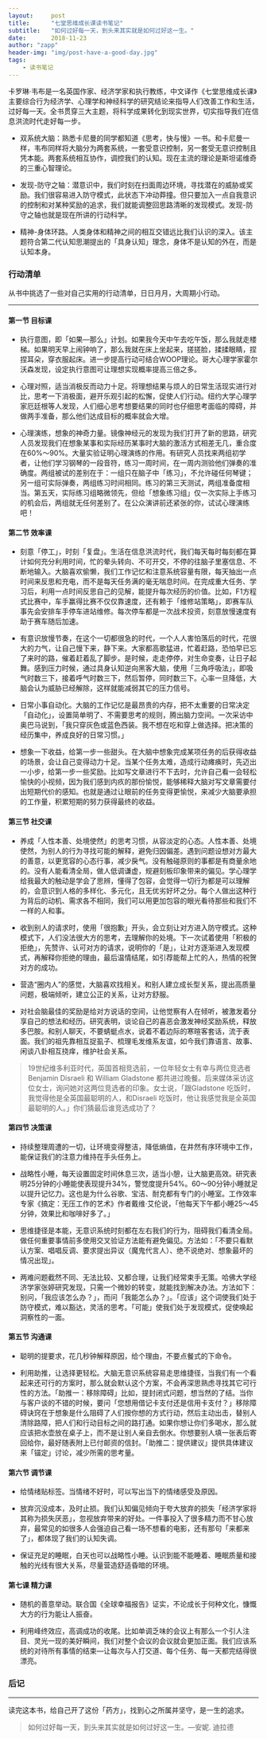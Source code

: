 ```yaml
---
layout:     post
title:      "七堂思维成长课读书笔记"
subtitle:   "如何过好每一天，到头来其实就是如何过好这一生。"
date:       2018-11-23
author: "zapp"
header-img: "img/post-have-a-good-day.jpg"
tags:
    - 读书笔记
---
```



卡罗琳·韦布是一名英国作家、经济学家和执行教练，中文译作《七堂思维成长课》主要综合行为经济学、心理学和神经科学的研究结论来指导人们改善工作和生活，过好每一天。全书贯穿三大主题，将科学成果转化到现实世界，切实指导我们在信息洪流时代走好每一步。

- 双系统大脑：熟悉卡尼曼的同学都知道《思考，快与慢》一书。和卡尼曼一样，韦布同样将大脑分为两套系统，一套受意识控制，另一套受无意识控制且凭本能。两套系统相互协作，调控我们的认知。现在主流的理论是斯坦诺维奇的三重心智理论。

- 发现-防守之轴：潜意识中，我们时刻在扫面周边环境，寻找潜在的威胁或奖励。我们很容易进入防守模式，此状态下冲动莽撞。但只要加入一点自我意识的控制和对某种奖励的追求，我们就能调整回思路清晰的发现模式。发现-防守之轴也就是现在所讲的行动科学。

- 精神-身体环路。人类身体和精神之间的相互交错远比我们认识的深入。该主题符合第二代认知思潮提出的「具身认知」理念，身体不是认知的外在，而是认知本身。

### 行动清单

从书中挑选了一些对自己实用的行动清单，日日月月，大周期小行动。

---

#### 第一节 目标课

- 执行意图，即「如果—那么」计划。如果我今天中午去吃午饭，那么我就走楼梯。如果明天早上闹钟响了，那么我就在床上坐起来，搓搓脸，揉揉眼睛，捏捏耳朵，穿衣服起床。进一步提高行动可结合WOOP理论。哥大心理学家霍尔沃森发现，设定执行意图可让理想实现概率提高三倍之多。

- 心理对照，适当消极反而动力十足。将理想结果与烦人的日常生活现实进行对比，思考一下消极面，避开乐观引起的松懈，促使人们行动。纽约大学心理学家厄廷根等人发现，人们细心思考想要结果的同时也仔细思考面临的障碍，并做两手准备，那么他们达成目标的概率就会大增。

- 心理演练，想象的神奇力量。镜像神经元的发现为我们打开了新的思路，研究人员发现我们在想象某事和实际经历某事时大脑的激活方式相差无几，重合度在60%～90%。大量实验证明心理演练的作用。有研究人员找来两组初学者，让他们学习钢琴的一段音符，练习一周时间，在一周内测验他们弹奏的准确度。两组被试的差别在于：一组只在脑子中「练习」，不允许碰任何琴键；另一组可实际弹奏，两组练习时间相同。练习的第三天测试，两组准备度相当。第五天，实际练习组略微领先，但给「想象练习组」仅一次实际上手练习的机会后，两组就无任何差别了。在公众演讲前还紧张的你，试试心理演练吧！


#### 第二节 效率课

- 刻意「停工」，时刻「复盘」。生活在信息洪流时代，我们每天每时每刻都在算计如何充分利用时间，忙的晕头转向、不可开交，不停的往脑子里塞信息、不断地输入。大脑喜欢偷懒，我们工作记忆和注意系统容量有限，每天抽出一点时间来反思和充电，而不是每天任务满的毫无喘息时间。在完成重大任务、学习后，利用一点时间反思自己的见解，能提升每次经历的价值。比如，F1方程式比赛中，车手赢得比赛不仅仅靠速度，还有赖于「维修站策略」，即赛车队事先会安排车手停车进站维修。每次停车都是一次战术投资，刻意放慢速度有助于赛车随后加速。

- 有意识放慢节奏，在这个一切都很急的时代，一个人人害怕落后的时代，花很大的力气，让自己慢下来，静下来。大家都高歌猛进，忙着赶路，恐怕早已忘了来时的路，催着赶着乱了脚步。是时候，走走停停，对生命变奏，让日子起舞。感到压力时候，通过具身认知逆向黑客大脑，使用「三角呼吸法」，即吸气时数三下，接着呼气时数三下，然后暂停，同时数三下。心率一旦降低，大脑会认为威胁已经解除，这样就能减弱其它的压力信号。

- 日常小事自动化。大脑的工作记忆是最昂贵的内存，把不太重要的日常决定「自动化」，设置简单明了、不需要思考的规则，腾出脑力空间。一次采访中奥巴马说到，「我只穿灰色或蓝色西装。我不想在吃和穿上做选择。把决策的经历集中，养成良好的日常习惯。」

- 想象一下收益，给第一步一些甜头。在大脑中想象完成某项任务的后获得收益的场景，会让自己变得动力十足。当某个任务太难，造成行动瘫痪时，先迈出一小步，给第一步一些奖励。比如写文章进行不下去时，允许自己看一会轻松愉快的小视频，因为我们感到内疚的那份愉悦，能够稀释大脑对写文章需要付出短期代价的感知。也就是通过让眼前的任务变得更愉悦，来减少大脑要承担的工作量，积累短期的努力获得最终的收益。

#### 第三节 社交课

* 养成「人性本善、处境使然」的思考习惯，从容淡定的心态。人性本善、处境使然，为别人的行为寻找可能的解释，避免归因偏差。遇到问题设想对方最大的善意，以更宽容的心态行事，减少戾气。没有触碰原则的事都是有商量余地的。没有人能看清全局，做人低调谦虚，规避刻板印象带来的偏见。学心理学给我最大的触动是学会了思辨，懂得了包容，会觉得一切行为都是可以理解的，会意识到人格的多样化、多元化，且无优劣好坏之分。每个人做出这种行为背后的动机、需求各不相同，我们可以用更加包容的眼光看待那些和我们不一样的人和事。

* 收到别人的请求时，使用「很抱歉」开头，会立刻让对方进入防守模式。这种模式下，人们没法很大方的思考，去理解你的处境。下一次试着使用「积极的拒绝」，先赞许、认可对方的请求，说明你的「是」，让对方逐渐进入发现模式，再解释你拒绝的理由，最后温情结尾，如引荐能帮上忙的人，热情的祝贺对方的成功。

* 营造“圈内人”的感觉，大脑喜欢找相关。和别人建立成长型关系，提出高质量问题，极端倾听，建立公正的关系，让对方舒服。

* 对社会脑最佳的奖励是给对方说话的空间，让他觉察有人在倾听，被激发着分享自己的想法和经历。研究表明，谈论自己的喜恶会激发神经奖励系统，释放多巴胺。和别人聊天，不要蜻蜓点水，说着不着边际的寒暄客套话，流于表面。我们的祖先靠相互捉虱子、梳理毛发维系友谊，如今我们靠语言、故事、闲谈八卦相互挠痒，维护社会关系。

> 19世纪维多利亚时代，英国首相竞选前，一位年轻女士有幸与两位竞选者Benjamin Disraeli 和 William Gladstone 都共进过晚餐。后来媒体采访这位女士，询问她对这两位竞选者的印象。女士说，「跟Gladstone 吃饭时，我觉得他是全英国最聪明的人，和Disraeli 吃饭时，他让我感觉我是全英国最聪明的人。」你们猜最后谁竞选成功了？

#### 第四节 决策课

* 持续整理周遭的一切，让环境变得整洁，降低熵值，在井然有序环境中工作，能保证我们的注意力维持在手头任务上。

* 战略性小睡，每天设置固定时间休息三次，适当小憩，让大脑更高效。研究表明25分钟的小睡能使表现提升34%，警觉度提升54%。60～90分钟小睡就足以提升记忆力。这也是为什么谷歌、宝洁、耐克都有专门的小睡室。工作效率专家《搞定：无压工作的艺术》作者戴维·艾伦说，「他每天下午都小睡25～45分钟，效果比和咖啡好多了。」

* 思维捷径是本能，无意识系统时刻都在左右我们的行为，阻碍我们看清全局。做任何重要事情前多使用交叉验证方法能有避免偏见。方法如：「不要只看默认方案、唱唱反调、要求提出异议（魔鬼代言人）、绝不说绝对、想象最坏的情况出现」。

* 两难问题截然不同、无法比较、又都合理，让我们经常束手无策。哈佛大学经济学家张婷研究发现，只需一个微妙的转变，就能找到解决办法。方法如下：别问，「我应该怎么办？」，而问「我能怎么办？」。「应该」这个词使我们处于防守模式，难以豁达，灵活的思考。「可能」使我们处于发现模式，促使唤起洞察性的一面。

#### 第五节 沟通课

* 聪明的提要求，花几秒钟解释原因，给个理由，不要点餐式的下命令。

* 利用助推，让选择更轻松。大脑无意识系统容易走思维捷径，当我们有一个看起来还可行的方案时，那么就会默认这个方案，不会再深思熟虑寻找其它可行性的方法。「助推一：移除障碍」比如，提封闭式问题，想当然的了结。当你与客户谈的不错的时候，要问「您想用借记卡支付还是信用卡支付？」移除障碍诀窍在于想象是什么阻碍了人们按你想的方式行动，然后主动出击，替别人清除路障，把人们和行动目标之间的路打通。如果你想让你们多喝水，那么就应该把水壶放在桌子上，而不是让别人亲自去倒水。你想要别人填一张表后寄回给你，最好随表附上已付邮资的信封。「助推二：提供建议」提供具体建议来「锚定」讨论，减少所需的思考量。

#### 第六节 调节课

* 给情绪贴标签。当情绪不好时，可以写出当下的情绪感受及原因。

* 放弃沉没成本，及时止损。我们认知偏见倾向于夸大放弃的损失「经济学家将其称为损失厌恶」，忽视放弃带来的好处。一件事投入了很多精力而不甘心放弃，最常见的如很多人会强迫自己看一场不想看的电影，还有那句「来都来了」，都体现了我们的认知失调。

* 保证充足的睡眠，白天也可以战略性小睡。认识到能不能睡着、睡眠质量和接触的光线有很大关系，尽量营造舒适昏暗的环境。

#### 第七课 精力课

* 随机的善意举动。联合国《全球幸福报告》证实，不论成长于何种文化，慷慨大方的行为能让人振奋。

* 利用峰终效应，高调成功的收尾。比如单调乏味的会议上有那么一个引人注目、灵光一现的美好瞬间，我们对整个会议的会议就会更加正面。我们应该系统的对待所有事情的结束—让每次与人打交道、每个任务、每一天都完结得很漂亮。

### 后记
---

读完这本书，给自己开了这份「药方」，找到心之所属并坚守，是一生的追求。

> 如何过好每一天，到头来其实就是如何过好这一生。—安妮. 迪拉德






